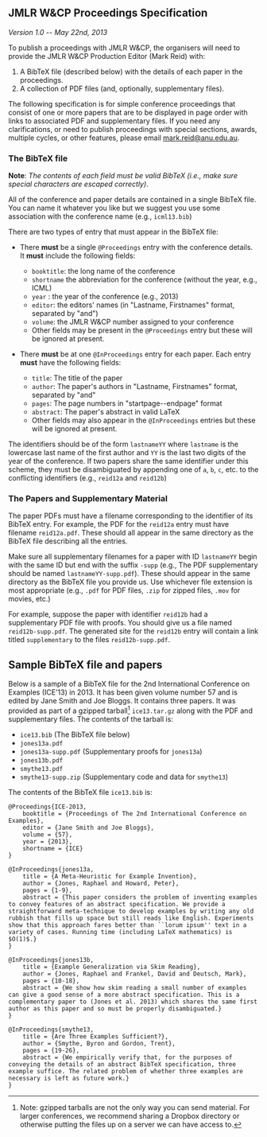 
## JMLR W&CP Proceedings Specification

_Version 1.0 -- May 22nd, 2013_

To publish a proceedings with JMLR W&CP, the organisers will need to provide the JMLR W&CP Production Editor (Mark Reid) with:

1. A BibTeX file (described below) with the details of each paper in the proceedings.
2. A collection of PDF files (and, optionally, supplementary files).

The following specification is for simple conference proceedings that consist of one or more papers that are to be displayed in page order with links to associated PDF and supplementary files. If you need any clarifications, or need to publish proceedings with special sections, awards, multiple cycles, or other features, please email <mark.reid@anu.edu.au>.


### The BibTeX file

**Note**: _The contents of each field must be valid BibTeX (i.e., make sure special characters are escaped correctly)_.

All of the conference and paper details are contained in a single BibTeX file. You can name it whatever you like but we suggest you use some association with the conference name (e.g., `icml13.bib`)

There are two types of entry that must appear in the BibTeX file:

* There **must** be a single `@Proceedings` entry with the conference details. It **must** include the following fields:
	- `booktitle`: the long name of the conference
	- `shortname` the abbreviation for the conference (without the year, e.g., ICML)
	- `year` : the year of the conference (e.g., 2013)
	- `editor`: the editors' names (in "Lastname, Firstnames" format, separated by "and")
	- `volume`: the JMLR W&CP number assigned to your conference
	-  Other fields may be present in the `@Proceedings` entry but these will be ignored at present.

* There **must** be at one `@InProceedings` entry for each paper. Each entry **must** have the following fields:
	- `title`: The title of the paper
	- `author`: The paper's authors in "Lastname, Firstnames" format, separated by "and"
	- `pages`: The page numbers in "startpage--endpage" format
	- `abstract`: The paper's abstract in valid LaTeX
	- Other fields may also appear in the `@InProceedings` entries but these will be ignored at present.

The identifiers should be of the form `lastnameYY` where `lastname` is the lowercase last name of the first author and `YY` is the last two digits of the year of the conference. If two papers share the same identifier under this scheme, they must be disambiguated by appending one of `a`, `b`, `c`, etc. to the conflicting identifiers (e.g., `reid12a` and `reid12b`)

### The Papers and Supplementary Material

The paper PDFs must have a filename corresponding to the identifier of its BibTeX entry. For example, the PDF for the `reid12a` entry must have filename `reid12a.pdf`. These should all appear in the same directory as the BibTeX file describing all the entries.

Make sure all supplementary filenames for a paper with ID `lastnameYY` begin with the same ID but end with the suffix `-supp` (e.g., The PDF supplementary should be named `lastnameYY-supp.pdf`). These should appear in the same directory as the BibTeX file you provide us. Use whichever file extension is most appropriate (e.g., `.pdf` for PDF files, `.zip` for zipped files, `.mov` for movies, etc.)

For example, suppose the paper with identifier `reid12b` had a supplementary PDF file with proofs. You should give us a file named `reid12b-supp.pdf`. The generated site for the `reid12b` entry will contain a link titled `supplementary` to the files `reid12b-supp.pdf`.

## Sample BibTeX file and papers

Below is a sample of a BibTeX file for the 2nd International Conference on Examples (ICE'13) in 2013. It has been given volume number 57 and is edited by Jane Smith and Joe Bloggs. It contains three papers. It was provided as part of a gzipped tarball[^1] `ice13.tar.gz` along with the PDF and supplementary files. The contents of the tarball is:

- `ice13.bib` (The BibTeX file below)
- `jones13a.pdf`
- `jones13a-supp.pdf` (Supplementary proofs for `jones13a`)
- `jones13b.pdf`
- `smythe13.pdf`
- `smythe13-supp.zip` (Supplementary code and data for `smythe13`)

[^1]: Note: gzipped tarballs are not the only way you can send material. For larger conferences, we recommend sharing a Dropbox directory or otherwise putting the files up on a server we can have access to.

The contents of the BibTeX file `ice13.bib` is:

~~~~
@Proceedings{ICE-2013,
    booktitle = {Proceedings of The 2nd International Conference on Examples},
    editor = {Jane Smith and Joe Bloggs},
    volume = {57},
    year = {2013},
    shortname = {ICE}
}

@InProceedings{jones13a,
    title = {A Meta-Heuristic for Example Invention},
    author = {Jones, Raphael and Howard, Peter},
    pages = {1-9},
    abstract = {This paper considers the problem of inventing examples to convey features of an abstract specification. We provide a straightforward meta-technique to develop examples by writing any old rubbish that fills up space but still reads like English. Experiments show that this approach fares better than ``lorum ipsum'' text in a variety of cases. Running time (including LaTeX mathematics) is $O(1)$.}
}

@InProceedings{jones13b,
    title = {Example Generalization via Skim Reading},
    author = {Jones, Raphael and Frankel, David and Deutsch, Mark},
    pages = {10-18},
    abstract = {We show how skim reading a small number of examples can give a good sense of a more abstract specification. This is a complementary paper to (Jones et al. 2013) which shares the same first author as this paper and so must be properly disambiguated.}
}

@InProceedings{smythe13,
    title = {Are Three Examples Sufficient?},
    author = {Smythe, Byron and Gordon, Trent},
    pages = {19-26},
    abstract = {We empirically verify that, for the purposes of conveying the details of an abstract BibTeX specification, three example suffice. The related problem of whether three examples are necessary is left as future work.}
}
~~~~

